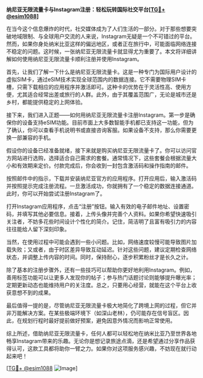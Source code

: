 **纳尼亚无限流量卡与Instagram注册：轻松玩转国际社交平台[[TG💪+ @esim1088](https://t.me/s/esim1088)]**

在当今这个信息爆炸的时代，社交媒体成为了人们生活的一部分。对于那些想要突破地域限制、与全球用户交流的人来说，Instagram无疑是一个不可错过的平台。然而，如果你身处纳米比亚这样的偏远地区，或者正在旅行中，可能面临网络连接不稳定的问题。这时候，一张纳尼亚无限流量卡就显得尤为重要了。本文将详细讲解如何使用纳尼亚无限流量卡顺利注册并使用Instagram。

首先，让我们了解一下什么是纳尼亚无限流量卡。这是一种专门为国际用户设计的虚拟SIM卡，通过eSIM技术实现全球范围内的数据连接。它不需要物理SIM卡槽，只需下载相应的应用程序并激活即可。这种卡的优势在于灵活性高、使用方便，尤其适合经常出差或旅行的人群。此外，由于其覆盖范围广，无论是城市还是乡村，都能提供稳定的上网体验。

接下来，我们进入正题——如何用纳尼亚无限流量卡注册Instagram。第一步是确保你的设备支持eSIM功能。目前市面上大多数智能手机都已支持这一功能，但为了确认，你可以查看手机说明书或直接咨询客服。如果设备不支持，那么你需要更换一部兼容的手机。

假设你的设备已经准备就绪，接下来就是购买纳尼亚无限流量卡了。你可以访问官方网站进行选购，选择适合自己需求的套餐。通常情况下，这些套餐会根据流量大小和有效期来定价。付款完成后，你会收到一封包含激活码和操作指南的邮件。

按照邮件中的指示，下载并安装纳尼亚官方的应用程序。打开应用后，输入激活码并按照提示完成注册流程。一旦激活成功，你就拥有了一个稳定的数据连接通道。此时，你可以开始尝试注册Instagram了。

打开Instagram应用程序，点击“注册”按钮。输入有效的电子邮件地址、设置密码，并填写其他必要信息。接着，上传头像并完善个人资料。如果你希望快速吸引关注者，不妨多花些时间设计个性化的简介。记住，简洁明了且富有吸引力的内容往往能给人留下深刻印象。

当然，在使用过程中可能会遇到一些小问题。比如，网络速度较慢可能导致图片加载失败；又或者，由于时区差异导致互动延迟。针对这些问题，建议定期检查网络状态，并调整上传内容的时间。同时，保持耐心，逐步积累粉丝才是长久之计。

除了基本的注册步骤外，还有一些技巧可以帮助你更好地利用Instagram。例如，善用标签功能可以让更多人发现你的帖子；参与热门话题讨论则能够提升曝光率；定期更新动态也能维持用户的关注度。总之，只要用心经营，就能在这个平台上收获意想不到的成果。

最后值得一提的是，尽管纳尼亚无限流量卡极大地简化了跨境上网的过程，但它并非万能解决方案。在某些极端环境下（如深山老林），仍可能存在信号盲区。因此，在规划行程时最好提前做好预案，避免因意外情况而影响正常使用。

综上所述，借助纳尼亚无限流量卡，任何人都可以轻松地在纳米比亚乃至世界各地畅享Instagram带来的乐趣。无论你是想记录旅途点滴，还是希望通过分享作品获得认可，这款工具都将助你一臂之力。如果你对这项服务感兴趣，不妨现在就行动起来吧！

[[TG💪+ @esim1088](https://t.me/s/esim1088) ![Image](https://i.postimg.cc/4NQfJmqS/Snipaste-2025-05-13-00-14-12.png)]